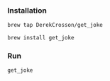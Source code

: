### Installation
```zsh
brew tap DerekCrosson/get_joke
```

```zsh
brew install get_joke
```

### Run
```zsh
get_joke
```
